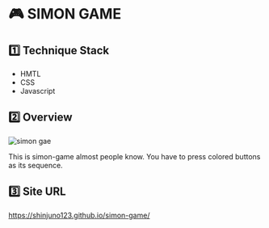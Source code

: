 # :video_game: SIMON GAME

## :one: Technique Stack

- HMTL
- CSS
- Javascript

## :two: Overview

![simon gae](https://user-images.githubusercontent.com/72008909/207618697-728c8d90-70ca-4cec-8649-d3ca63a8ee14.gif)


This is simon-game almost people know. You have to press colored buttons as its sequence.


## :three: Site URL

https://shinjuno123.github.io/simon-game/


